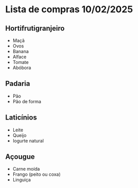 # Lista de compras 10/02/2025

## Hortifrutigranjeiro
- Maçã
- Ovos
- Banana
- Alface
- Tomate
- Abóbora

## Padaria
- Pão
- Pão de forma

## Laticínios
- Leite
- Queijo
- Iogurte natural

## Açougue
- Carne moída
- Frango (peito ou coxa)
- Linguiça
